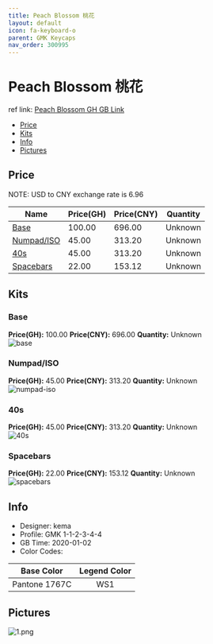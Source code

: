 ```yaml
---
title: Peach Blossom 桃花
layout: default
icon: fa-keyboard-o
parent: GMK Keycaps
nav_order: 300995
---
```


# Peach Blossom 桃花

ref link: [Peach Blossom GH GB Link]()  

* [Price](#price)  
* [Kits](#kits)  
* [Info](#info)  
* [Pictures](#pictures)  


## Price  
NOTE: USD to CNY exchange rate is 6.96

| Name          | Price(GH)    |  Price(CNY) | Quantity |
| ------------- | ------------ |  ---------- | -------- |
|[Base](#base)|100.00|696.00|Unknown|
|[Numpad/ISO](#numpad/iso)|45.00|313.20|Unknown|
|[40s](#40s)|45.00|313.20|Unknown|
|[Spacebars](#spacebars)|22.00|153.12|Unknown|


## Kits  
### Base  
**Price(GH):** 100.00    **Price(CNY):** 696.00    **Quantity:** Unknown  
<img src="{{ 'assets/images/gmk-keycaps/peachblossom/kits_pics/base.png' | relative_url }}" alt="base" class="image featured">

### Numpad/ISO  
**Price(GH):** 45.00    **Price(CNY):** 313.20    **Quantity:** Unknown  
<img src="{{ 'assets/images/gmk-keycaps/peachblossom/kits_pics/numpad-iso.png' | relative_url }}" alt="numpad-iso" class="image featured">

### 40s  
**Price(GH):** 45.00    **Price(CNY):** 313.20    **Quantity:** Unknown  
<img src="{{ 'assets/images/gmk-keycaps/peachblossom/kits_pics/40s.png' | relative_url }}" alt="40s" class="image featured">

### Spacebars  
**Price(GH):** 22.00    **Price(CNY):** 153.12    **Quantity:** Unknown  
<img src="{{ 'assets/images/gmk-keycaps/peachblossom/kits_pics/spacebars.png' | relative_url }}" alt="spacebars" class="image featured">


## Info  
* Designer: kema  
* Profile: GMK 1-1-2-3-4-4  
* GB Time: 2020-01-02  
* Color Codes:  

|Base Color     | Legend Color
| :-------------: | :------------:
|Pantone 1767C|WS1

## Pictures  
<img src="{{ 'assets/images/gmk-keycaps/peachblossom/rendering_pics/1.png' | relative_url }}" alt="1.png" class="image featured">
